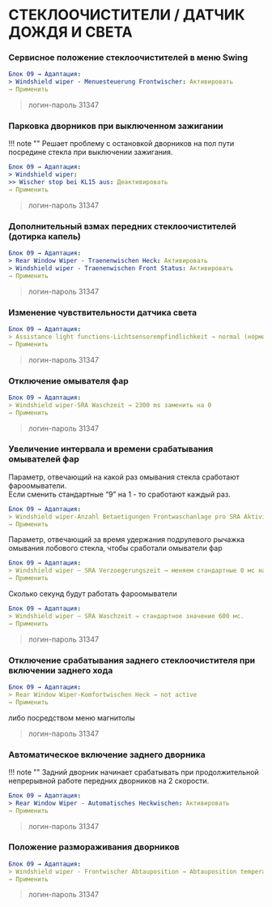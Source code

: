 # СТЕКЛООЧИСТИТЕЛИ / ДАТЧИК ДОЖДЯ И СВЕТА

### Сервисное положение стеклоочистителей в меню Swing
``` yaml
Блок 09 → Адаптация:
> Windshield wiper - Menuesteuerung Frontwischer: Активировать
→ Применить
```
> логин-пароль 31347

### Парковка дворников при выключенном зажигании

!!! note ""
    Решает проблему с остановкой дворников на пол пути посредине стекла при выключении зажигания.
``` yaml
Блок 09 → Адаптация:
> Windshield wiper:
>> Wischer stop bei KL15 aus: Деактивировать
→ Применить
```
> логин-пароль 31347

### Дополнительный взмах передних стеклоочистителей (дотирка капель)
``` yaml
Блок 09 → Адаптация:
> Rear Window Wiper - Traenenwischen Heck: Активировать
> Windshield wiper - Traenenwischen Front Status: Активировать
→ Применить
```
> логин-пароль 31347

### Изменение чувствительности датчика света
``` yaml
Блок 09 → Адаптация:
> Assistance light functions-Lichtsensorempfindlichkeit → normal (нормально) изменить на "non sensitive" (не чувствителен)
→ Применить
```
> логин-пароль 31347

### Отключение омывателя фар
``` yaml
Блок 09 → Адаптация:
> Windshield wiper-SRA Waschzeit → 2300 ms заменить на 0
→ Применить
```
> логин-пароль 31347

### Увеличение интервала и времени срабатывания омывателей фар

Параметр, отвечающий на какой раз омывания стекла сработают фароомыватели.  
Если сменить стандартные “9” на 1 - то сработают каждый раз.  
``` yaml
Блок 09 → Адаптация:
> Windshield wiper-Anzahl Betaetigungen Frontwaschanlage pro SRA Aktivierung → вводим «15»
→ Применить
```

Параметр, отвечающий за время удержания подрулевого рычажка омывания лобового стекла, чтобы сработали омыватели фар
``` yaml
Блок 09 → Адаптация:
> Windshield wiper — SRA Verzoegerungszeit → меняем стандартные 0 мс на, к примеру, 1500 мс (1,5 сек)
→ Применить
```

Сколько секунд будут работать фароомыватели
``` yaml
Блок 09 → Адаптация:
> Windshield wiper — SRA Waschzeit → стандартное значение 600 мс.
→ Применить
```
> логин-пароль 31347

### Отключение срабатывания заднего стеклоочистителя при включении заднего хода
``` yaml
Блок 09 → Адаптация:
> Rear Window Wiper-Komfortwischen Heck → not active
→ Применить
```
либо посредством меню магнитолы

> логин-пароль 31347

### Автоматическое включение заднего дворника

!!! note ""
    Задний дворник начинает срабатывать при продолжительной непрерывной работе передних дворников на 2 скорости.
``` yaml
Блок 09 → Адаптация:
> Rear Window Wiper - Automatisches Heckwischen: Активировать
→ Применить
```
> логин-пароль 31347

### Положение размораживания дворников
``` yaml
Блок 09 → Адаптация:
> Windshield wiper - Frontwischer Abtauposition → Abtauposition temperaturunabhaengig Referenzwischen 
→ Применить
```
> логин-пароль 31347